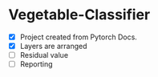 # Vegetable-Classifier


- [x] Project created from Pytorch Docs.
- [x] Layers are arranged
- [ ] Residual value
- [ ] Reporting
